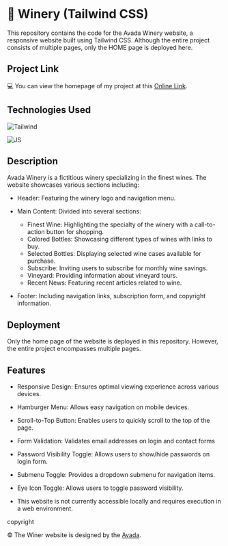 # 🍇 Winery (Tailwind CSS)

<p>
This repository contains the code for the Avada Winery website, a responsive website built using Tailwind CSS. Although the entire project consists of multiple pages, only the HOME page is deployed here.
</p>


## Project Link

💻 You can view the homepage of my project at this [Online Link](https://simamatin.github.io/Winery/).


## Technologies Used


![Tailwind](https://img.shields.io/badge/Tailwind_CSS-38B2AC?style=for-the-badge&logo=tailwind-css&logoColor=white)

![JS](https://img.shields.io/badge/JavaScript-323330?style=for-the-badge&logo=javascript&logoColor=F7DF1E)


## Description

Avada Winery is a fictitious winery specializing in the finest wines. The website showcases various sections including:

- Header: Featuring the winery logo and navigation menu.

- Main Content: Divided into several sections:
  - Finest Wine: Highlighting the specialty of the winery with a call-to-action button for shopping.
  - Colored Bottles: Showcasing different types of wines with links to buy.
  - Selected Bottles: Displaying selected wine cases available for purchase.
  - Subscribe: Inviting users to subscribe for monthly wine savings.
  - Vineyard: Providing information about vineyard tours.
  - Recent News: Featuring recent articles related to wine.

- Footer: Including navigation links, subscription form, and copyright information.


## Deployment

Only the home page of the website is deployed in this repository. However, the entire project encompasses multiple pages.


## Features

- Responsive Design: Ensures optimal viewing experience across various devices.

- Hamburger Menu: Allows easy navigation on mobile devices.

- Scroll-to-Top Button: Enables users to quickly scroll to the top of the page.

- Form Validation: Validates email addresses on login and contact forms

- Password Visibility Toggle: Allows users to show/hide passwords on login form.

- Submenu Toggle: Provides a dropdown submenu for navigation items.
 
- Eye Icon Toggle: Allows users to toggle password visibility.

- This website is not currently accessible locally and requires execution in a web environment.
    
copyright

© The Winer website is designed by the [Avada](https://avada.website/winery/).
